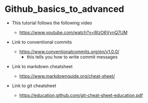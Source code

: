 # Github_basics_to_advanced

- This tutorial follows the following video
    - https://www.youtube.com/watch?v=WzO6VynQ7UM

- Link to conventional commits
    - https://www.conventionalcommits.org/en/v1.0.0/
        - this tells you how to write commit messages

- Link to markdown cheatsheet
    - https://www.markdownguide.org/cheat-sheet/

- Link to git cheatsheet
    - https://education.github.com/git-cheat-sheet-education.pdf

